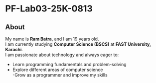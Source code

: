 # PF-Lab03-25K-0813  

## About  
My name is **Ram Batra**, and I am 19 years old.  
I am currently studying **Computer Science (BSCS)** at **FAST University, Karachi**.  
I am passionate about technology and always eager to:  
 - Learn programming fundamentals and problem-solving  
  - Explore different areas of computer science  
    -Grow as a programmer and improve my skills

